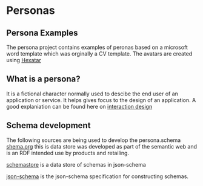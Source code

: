 # Personas
## Persona Examples
The persona project contains examples of peronas based on a microsoft word template which was orginally a CV template.
The avatars are created using [Hexatar](http://www.hexatar.com/) 

## What is a persona? 
It is a fictional character normally used to descibe the end user of an application or service. It helps gives focus to the design of an application. A good explaniation can be found here on [interaction design](https://www.interaction-design.org/literature/article/personas-why-and-how-you-should-use-them)

## Schema development

The following sources are being used to develop the persona.schema 
[shema.org](https:schema.org) this is data store was developed as part of the semantic web and is an RDF intended use by products and retailing. 

[schemastore](http://schemastore.org/json/) is a data store of schemas in json-schema

[json-schema](http://json-schema.org/) is the json-schema specification for constructing schemas.
